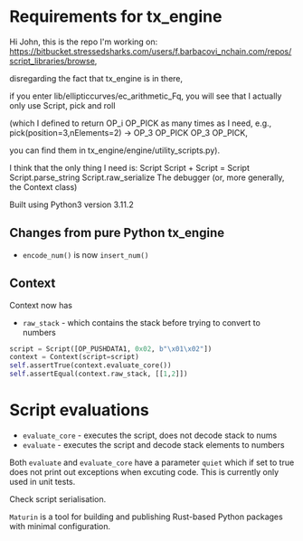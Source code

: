# Requirements for tx_engine

Hi John, this is the repo I'm working on: https://bitbucket.stressedsharks.com/users/f.barbacovi_nchain.com/repos/script_libraries/browse, 

disregarding the fact that tx_engine is in there, 

if you enter lib/ellipticcurves/ec_arithmetic_Fq, 
you will see that I actually only use Script, pick and roll 

(which I defined to return OP_i OP_PICK as many times as I need, e.g., pick(position=3,nElements=2) -> OP_3 OP_PICK OP_3 OP_PICK, 

you can find them in tx_engine/engine/utility_scripts.py).

I think that the only thing I need is:
Script
Script + Script = Script
Script.parse_string
Script.raw_serialize
The debugger (or, more generally, the Context class)

Built using Python3 version 3.11.2


## Changes from pure Python tx_engine

* `encode_num()` is now `insert_num()`


## Context
Context now has 

* `raw_stack` - which contains the stack before trying to convert to numbers
```python
script = Script([OP_PUSHDATA1, 0x02, b"\x01\x02"])
context = Context(script=script)
self.assertTrue(context.evaluate_core())
self.assertEqual(context.raw_stack, [[1,2]])
```

# Script evaluations 
* `evaluate_core` - executes the script, does not decode stack to nums
* `evaluate` - executes the script and decode stack elements to numbers

 Both `evaluate` and `evaluate_core` have a parameter `quiet` which if set to true does not print out exceptions when excuting code.
 This is currently only used in unit tests.


Check script serialisation.

 `Maturin` is a tool for building and publishing Rust-based Python packages with minimal configuration. 